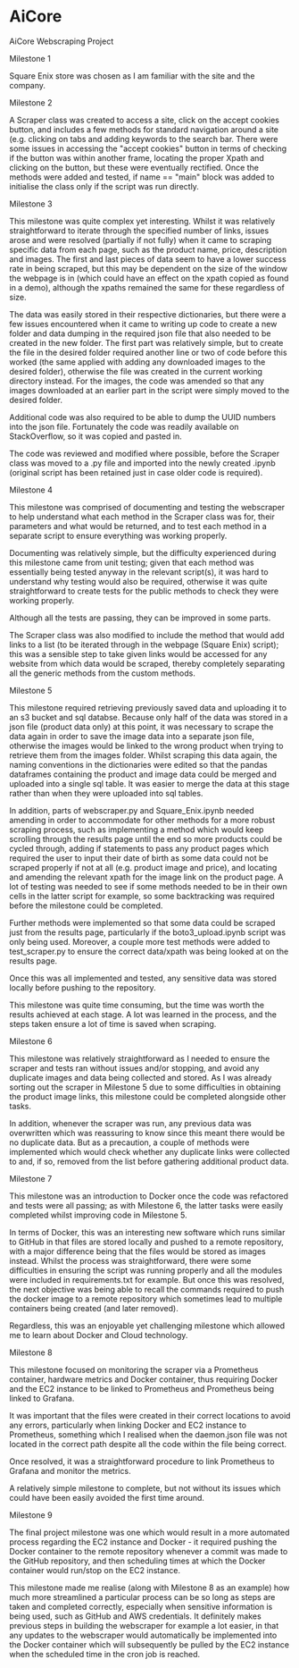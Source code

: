 # AiCore

AiCore
Webscraping Project

Milestone 1

Square Enix store was chosen as I am familiar with the site and the company.

Milestone 2

A Scraper class was created to access a site, click on the accept cookies button, and includes a few methods for standard navigation around a site (e.g. clicking on tabs and adding keywords to the search bar. There were some issues in accessing the "accept cookies" button in terms of checking if the button was within another frame, locating the proper Xpath and clicking on the button, but these were eventually rectified. Once the methods were added and tested, if name == "main" block was added to initialise the class only if the script was run directly.

Milestone 3

This milestone was quite complex yet interesting. Whilst it was relatively straightforward to iterate through the specified number of links, issues arose and were resolved (partially if not fully) when it came to scraping specific data from each page, such as the product name, price, description and images. The first and last pieces of data seem to have a lower success rate in being scraped, but this may be dependent on the size of the window the webpage is in (which could have an effect on the xpath copied as found in a demo), although the xpaths remained the same for these regardless of size.

The data was easily stored in their respective dictionaries, but there were a few issues encountered when it came to writing up code to create a new folder and data dumping in the required json file that also needed to be created in the new folder. The first part was relatively simple, but to create the file in the desired folder required another line or two of code before this worked (the same applied with adding any downloaded images to the desired folder), otherwise the file was created in the current working directory instead. For the images, the code was amended so that any images downloaded at an earlier part in the script were simply moved to the desired folder.

Additional code was also required to be able to dump the UUID numbers into the json file. Fortunately the code was readily available on StackOverflow, so it was copied and pasted in.

The code was reviewed and modified where possible, before the Scraper class was moved to a .py file and imported into the newly created .ipynb (original script has been retained just in case older code is required).

Milestone 4

This milestone was comprised of documenting and testing the webscraper to help understand what each method in the Scraper class was for, their parameters and what would be returned, and to test each method in a separate script to ensure everything was working properly.

Documenting was relatively simple, but the difficulty experienced during this milestone came from unit testing; given that each method was essentially being tested anyway in the relevant script(s), it was hard to understand why testing would also be required, otherwise it was quite straightforward to create tests for the public methods to check they were working properly.

Although all the tests are passing, they can be improved in some parts.

The Scraper class was also modified to include the method that would add links to a list (to be iterated through in the webpage (Square Enix) script); this was a sensible step to take given links would be accessed for any website from which data would be scraped, thereby completely separating all the generic methods from the custom methods.

Milestone 5

This milestone required retrieving previously saved data and uploading it to an s3 bucket and sql databse. Because only half of the data was stored in a json file (product data only) at this point, it was necessary to scrape the data again in order to save the image data into a separate json file, otherwise the images would be linked to the wrong product when trying to retrieve them from the images folder. Whilst scraping this data again, the naming conventions in the dictionaries were edited so that the pandas dataframes containing the product and image data could be merged and uploaded into a single sql table. It was easier to merge the data at this stage rather than when they were uploaded into sql tables.

In addition, parts of webscraper.py and Square_Enix.ipynb needed amending in order to accommodate for other methods for a more robust scraping process, such as implementing a method which would keep scrolling through the results page until the end so more products could be cycled through, adding if statements to pass any product pages which required the user to input their date of birth as some data could not be scraped properly if not at all (e.g. product image and price), and locating and amending the relevant xpath for the image link on the product page. A lot of testing was needed to see if some methods needed to be in their own cells in the latter script for example, so some backtracking was required before the milestone could be completed.

Further methods were implemented so that some data could be scraped just from the results page, particularly if the boto3_upload.ipynb script was only being used. Moreover, a couple more test methods were added to test_scraper.py to ensure the correct data/xpath was being looked at on the results page.

Once this was all implemented and tested, any sensitive data was stored locally before pushing to the repository.

This milestone was quite time consuming, but the time was worth the results achieved at each stage. A lot was learned in the process, and the steps taken ensure a lot of time is saved when scraping.

Milestone 6

This milestone was relatively straightforward as I needed to ensure the scraper and tests ran without issues and/or stopping, and avoid any duplicate images and data being collected and stored. As I was already sorting out the scraper in Milestone 5 due to some difficulties in obtaining the product image links, this milestone could be completed alongside other tasks.

In addition, whenever the scraper was run, any previous data was overwritten which was reassuring to know since this meant there would be no duplicate data. But as a precaution, a couple of methods were implemented which would check whether any duplicate links were collected to and, if so, removed from the list before gathering additional product data.

Milestone 7

This milestone was an introduction to Docker once the code was refactored and tests were all passing; as with Milestone 6, the latter tasks were easily completed whilst improving code in Milestone 5.

In terms of Docker, this was an interesting new software which runs similar to GitHub in that files are stored locally and pushed to a remote repository, with a major difference being that the files would be stored as images instead. Whilst the process was straightforward, there were some difficulties in ensuring the script was running properly and all the modules were included in requirements.txt for example. But once this was resolved, the next objective was being able to recall the commands required to push the docker image to a remote repository which sometimes lead to multiple containers being created (and later removed).

Regardless, this was an enjoyable yet challenging milestone which allowed me to learn about Docker and Cloud technology.

Milestone 8

This milestone focused on monitoring the scraper via a Prometheus container, hardware metrics and Docker container, thus requiring Docker and the EC2 instance to be linked to Prometheus and Prometheus being linked to Grafana. 

It was important that the files were created in their correct locations to avoid any errors, particularly when linking Docker and EC2 instance to Prometheus, something which I realised when the daemon.json file was not located in the correct path despite all the code within the file being correct.

Once resolved, it was a straightforward procedure to link Prometheus to Grafana and monitor the metrics.

A relatively simple milestone to complete, but not without its issues which could have been easily avoided the first time around.


Milestone 9

The final project milestone was one which would result in a more automated process regarding the EC2 instance and Docker - it required pushing the Docker container to the remote repository whenever a commit was made to the GitHub repository, and then scheduling times at which the Docker container would run/stop on the EC2 instance.

This milestone made me realise (along with Milestone 8 as an example) how much more streamlined a particular process can be so long as steps are taken and completed correctly, especially when sensitive information is being used, such as GitHub and AWS credentials. It definitely makes previous steps in building the webscraper for example a lot easier, in that any updates to the webscraper would automatically be implemented into the Docker container which will subsequently be pulled by the EC2 instance when the scheduled time in the cron job is reached.

